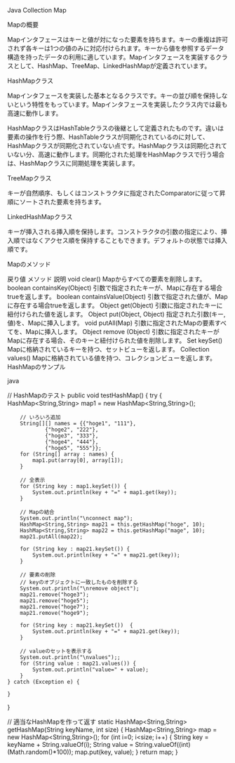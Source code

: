 Java Collection Map

Mapの概要

Mapインタフェースはキーと値が対になった要素を持ちます。キーの重複は許可されず各キーは1つの値のみに対応付けられます。キーから値を参照するデータ構造を持ったデータの利用に適しています。Mapインタフェースを実装するクラスとして、HashMap、TreeMap、LinkedHashMapが定義されています。

HashMapクラス

Mapインタフェースを実装した基本となるクラスです。キーの並び順を保持しないという特性をもっています。Mapインタフェースを実装したクラス内では最も高速に動作します。

HashMapクラスはHashTableクラスの後継として定義されたものです。違いは要素の操作を行う際、HashTableクラスが同期化されているのに対して、HashMapクラスが同期化されていない点です。HashMapクラスは同期化されていない分、高速に動作します。同期化された処理をHashMapクラスで行う場合は、HashMapクラスに同期処理を実装します。

TreeMapクラス

キーが自然順序、もしくはコンストラクタに指定されたComparatorに従って昇順にソートされた要素を持ちます。

LinkedHashMapクラス

キーが挿入される挿入順を保持します。コンストラクタの引数の指定により、挿入順ではなくアクセス順を保持することもできます。デフォルトの状態では挿入順です。

Mapのメソッド

戻り値	メソッド	説明
void	clear()	Mapからすべての要素を削除します。
boolean	containsKey(Object)	引数で指定されたキーが、Mapに存在する場合trueを返します。
boolean	containsValue(Object)	引数で指定された値が、Mapに存在する場合trueを返します。
Object	get(Object)	引数に指定されたキーに紐付けられた値を返します。
Object	put(Object, Object)	指定された引数(キー, 値)を、Mapに挿入します。
void	putAll(Map)	引数に指定されたMapの要素すべてを、Mapに挿入します。
Object	remove (Object)	引数に指定されたキーがMapに存在する場合、そのキーと紐付けられた値を削除します。
Set	keySet()	Mapに格納されているキーを持つ、セットビューを返します。
Collection	values()	Mapに格納されている値を持つ、コレクションビューを返します。
HashMapのサンプル

java

// HashMapのテスト
public void testHashMap() {
    try {
        HashMap<String,String> map1 = new HashMap<String,String>();

        // いろいろ追加
        String[][] names = {{"hoge1", "111"},
                {"hoge2", "222"},
                {"hoge3", "333"}, 
                {"hoge4", "444"},
                {"hoge5", "555"}};
        for (String[] array : names) {
            map1.put(array[0], array[1]);
        }

        // 全表示
        for (String key : map1.keySet()) {
            System.out.println(key + "=" + map1.get(key));
        }

        // Mapの結合
        System.out.println("\nconnect map");
        HashMap<String,String> map21 = this.getHashMap("hoge", 10);
        HashMap<String,String> map22 = this.getHashMap("mage", 10);
        map21.putAll(map22);

        for (String key : map21.keySet()) {
            System.out.println(key + "=" + map21.get(key));
        }

        // 要素の削除
        // keyのオブジェクトに一致したものを削除する
        System.out.println("\nremove object");
        map21.remove("hoge3");
        map21.remove("hoge5");
        map21.remove("hoge7");
        map21.remove("hoge9");

        for (String key : map21.keySet())  {
            System.out.println(key + "=" + map21.get(key));
        }

        // valueのセットを表示する
        System.out.println("\nvalues");;
        for (String value : map21.values()) {
            System.out.println("value=" + value);
        }
    } catch (Exception e) {
        
    }
}

// 適当なHashMapを作って返す
static HashMap<String,String> getHashMap(String keyName, int size) {
    HashMap<String,String> map = new HashMap<String,String>();
    for (int i=0; i<size; i++) {
        String key = keyName + String.valueOf(i);
        String value = String.valueOf((int)(Math.random()*100));
        map.put(key, value);
    }
    return map;
}